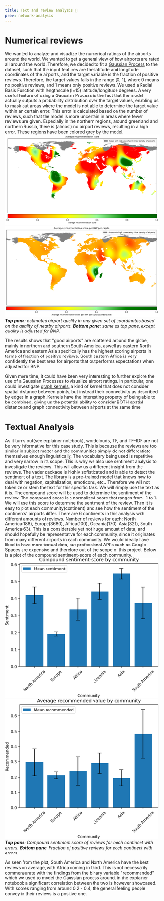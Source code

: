 ```yaml
---
title: Text and review analysis 📖
prev: network-analysis
---
```


# Numerical reviews
We wanted to analyze and visualize the numerical ratings of the airports around the world. We wanted to get a general view of how airports are rated all around the world. Therefore, we decided to fit a [Gaussian Process](https://en.wikipedia.org/wiki/Gaussian_process) to the dataset, such that the input features are the latitude and longitude coordinates of the airports, and the target variable is the fraction of positive reviews. Therefore, the target values falls in the range [0, 1], where 0 means no positive reviews, and 1 means only positive reviews. We used a Radial Basis Function with lengthscale \(l=15\) latitude/longitude degrees. A very useful feature of using a Gaussian Process is the fact that the model actually outputs a probability distribution over the target values, enabling us to mask out areas where the model is not able to determine the target value within an certain error. This error is calculated based on the number of reviews, such that the model is more uncertain in areas where fewer reviews are given. Especially in the northern regions, around greenland and northern Russia, there is (almost) no airport reviews, resulting in a high error. These regions have been colored grey by the model. 
![Gaussian Process](https://raw.githubusercontent.com/kommodeskab/SocialProject/main/images/Average%20recommendation%20score.png)
![Gaussian Process per BNP](https://raw.githubusercontent.com/kommodeskab/SocialProject/main/images/Average%20recommendation%20score%20per%20BNP%20per%20capita.png)
***Top pane**: estimated airport quality in any given set of coordinates based on the quality of nearby airports. **Bottom pane**: same as top pane, except quality is adjusted for BNP.*

The results shows that "good airports" are scattered around the globe, mainly in northern and southern South America, aswell as eastern North America and eastern Asia specifically has the highest scoring airports in terms of fraction of positive reviews. South eastern Africa is very confidently the best area for airports that outperforms expectations when adjusted for BNP.

Given more time, it could have been very interesting to further explore the use of a Gaussian Processes to visualize airport ratings. In particular, one could investigate [graph kernels](https://proceedings.mlr.press/v130/borovitskiy21a/borovitskiy21a.pdf), a kind of kernel that does not consider spatial distance between points, but instead their connectivity as described by edges in a graph. Kernels have the interesting property of being able to be combined, giving us the potential ability to consider BOTH spatial distance and graph connectivity between airports at the same time.

# Textual Analysis
As it turns out(see explainer notebook), wordclouds, TF, and TF-IDF are not be very informative for this case study. This is because the reviews are too similar in subject matter and the communities simply do not differentiate themselves enough linguistically. The vocabulary being used is repetitive and very narrow in its scope. This is why we also use sentiment analysis to investigate the reviews. This will allow us a different insight from the reviews. The vader package is highly sofisticated and is able to detect the sentiment of a text. The library is a pre-trained model that knows how to deal with negation, capitalization, emoticons, etc.. Therefore we will not tokenize or stem the text for this specific task. We will simply use the text as it is. The compound score will be used to determine the sentiment of the review. The compound score is a normalized score that ranges from -1 to 1. We will use this score to determine the sentiment of the review. Then it is easy to plot each community(continent) and see how the sentiment of the continents' airports differ. There are 6 continents in this analysis with different amounts of reviews. Number of reviews for each: North America(188), Europe(3680), Africa(100), Oceania(170), Asia(321), South America(63). This is a considerable yet not huge amount of data, and should hopefully be representative for each community, since it originates from many different airports in each community. We would ideally have liked to have more textual data, but professional API's such as Google Spaces are expensive and therefore out of the scope of this project. Below is a plot of the compound sentiment-score of each community.
<img src="https://raw.githubusercontent.com/kommodeskab/SocialProject/main/images/sentiment.png" alt="Sentiment" width="500"/> <img src="https://raw.githubusercontent.com/kommodeskab/SocialProject/main/images/recommended.png" alt="Fraction" width="500"/>
***Top pane**: Compound sentiment score of reviews for each continent with errors. **Bottom pane**: Fraction of positive reviews for each continent with errors.*

As seen from the plot, South America and North America have the best reviews on average, with Africa coming in third. This is not necessarily commensurate with the findings from the binary variable "recommended" which we used to model the Gaussian process around. In the explainer notebook a significant correlation between the two is however showcased.
With scores ranging from around 0.2 - 0.4, the general feeling people convey in their reviews is a positive one. 
